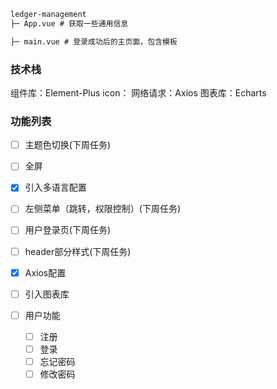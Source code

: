 ```markdown
ledger-management
├─ App.vue # 获取一些通用信息

├─ main.vue # 登录成功后的主页面，包含模板
```

### 技术栈

组件库：Element-Plus
icon：
网络请求：Axios
图表库：Echarts

### 功能列表

- [ ] 主题色切换(下周任务)
- [ ] 全屏

- [x] 引入多语言配置
- [ ] 左侧菜单（跳转，权限控制）(下周任务)
- [ ] 用户登录页(下周任务)
- [ ] header部分样式(下周任务)
- [x] Axios配置
- [ ] 引入图表库
- [ ] 用户功能
  - [ ] 注册
  - [ ] 登录
  - [ ] 忘记密码
  - [ ] 修改密码
